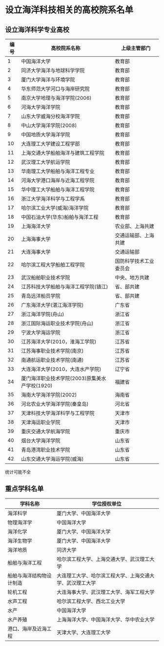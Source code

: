 # 设立海洋科技相关的高校院系名单

## 设立海洋科学专业高校

编号|高校院系名称|上级主管部门
--------|---------|----------
1|中国海洋大学|教育部
2|同济大学海洋与地球科学学院|教育部
3|厦门大学海洋与环境学院|教育部
4|华东师范大学河口与海岸研究院|教育部
5|南京大学地理与海洋学院(2006)|教育部
6|河海大学海洋学院|教育部
7|山东大学威海分校海洋学院|教育部
8|中山大学海洋学院(2008)|教育部
9|中国地质大学海洋学院|教育部
10|大连理工大学建设工程学部|教育部
11|上海交通大学船舶海洋与建筑工程学院|教育部
12|武汉理工大学航运学院|教育部
13|华南理工大学船舶与海洋工程专业|教育部
14|河海大学港口海岸与近海工程学院|教育部
15|华中理工大学船舶与海洋工程学院|教育部
16|浙江大学海洋科学与工程学系|教育部
17|哈尔滨工业大学(威海)海洋学院|教育部
18|中国石油大学(华东)船舶与海洋工程|教育部
19|上海海洋大学|农业部、上海共建
20|上海海事大学|交通运输部、上海共建
21|大连海事大学|交通运输部
22|哈尔滨工程大学船舶工程学院|国防科学技术工业委员会
23|武汉船舶职业技术学院|中央、地方共建
24|江苏科技大学船舶与海洋工程学院(镇江)|省、部共建
25|青岛远洋船员学院|省、部共建
26|广东海洋大学(湛江海洋学院)|广东省
27|浙江海洋学院(舟山)|浙江省
28|浙江国际海运职业技术学院(舟山)|浙江省
29|宁波大学海运学院|浙江省
30|江苏海洋大学(2010，淮海工学院)|江苏省
31|江苏海事职业技术学院(南京)|江苏省
32|南通航运职业技术学院(南通)|江苏省
33|大连海洋大学(2010，大连水产学院)|辽宁省
34|厦门海洋职业技术学院(2003)原集美水产学校(1920)|福建省
35|海南大学海洋学院(2002)|海南省
36|河北农业大学海洋学院(秦皇岛)|河北省
37|天津科技大学海洋科学与工程学院|天津市
38|天津海运职业学院|天津市
39|重庆交通大学航海学院|重庆市
40|烟台大学海洋学院|山东省
41|青岛港湾职业技术学院|山东省
42|山东交通大学海运学院(威海)|山东省

统计可能不全

## 重点学科名单

学科名称|学位授权单位
--------|---------
海洋科学|厦门大学、中国海洋大学
物理海洋学|中国海洋大学
海洋化学|厦门大学、中国海洋大学
海洋生物学|厦门大学、中国海洋大学
海洋地质|同济大学
船舶与海洋工程|哈尔滨工程大学、上海交通大学、武汉理工大学
船舶与海洋结构物设计制造|大连理工大学、哈尔滨工程大学、上海交通大学、武汉理工大学
轮机工程|大连海事大学、武汉理工大学、海军工程大学
水声工程|哈尔滨工程大学、西北工业大学
水产|中国海洋大学
水产养殖|上海海洋大学、中国海洋大学、华中农业大学
港口、海岸及近海工程|天津大学、大连理工大学
